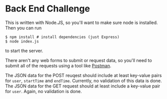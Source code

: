 Back End Challenge
==================

This is written with Node.JS, so you'll want to make sure node is installed.
Then you can run

```shell
$ npm install # install dependencies (just Express)
$ node index.js
```

to start the server.

There aren't any web forms to submit or request data, so you'll need to submit
all of the requests using a tool like [Postman](https://www.postman.com/).

The JSON data for the POST reuqest should include at least key-value pairs for
`user`, `startTime` and `endTime`.  Currently, no validation of this data is
done.  The JSON data for the GET request should at least include a key-value
pair for `user`.  Again, no validation is done.

